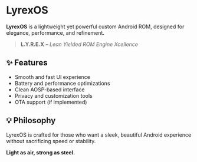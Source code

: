# LyrexOS

**LyrexOS** is a lightweight yet powerful custom Android ROM, designed for elegance, performance, and refinement.

> **L.Y.R.E.X** – *Lean Yielded ROM Engine Xcellence*

## ✨ Features
- Smooth and fast UI experience
- Battery and performance optimizations
- Clean AOSP-based interface
- Privacy and customization tools
- OTA support (if implemented)

## 💡 Philosophy
LyrexOS is crafted for those who want a sleek, beautiful Android experience without sacrificing speed or stability.

**Light as air, strong as steel.**